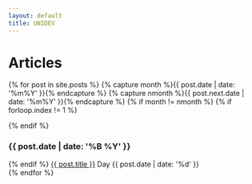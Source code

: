 ```yaml
---
layout: default
title: UNIDEV
---
```


<div class="home" id="articles">

  <h1 class="pageTitle">Articles</h1>
  <!--
  <ul class="posts noList">
    {% for post in site.posts %}
      <li>
      	<span class="date">{{ post.date | date_to_string }}</span>
      	<h3><a href="{{ post.url }}">{{ post.title }}</a></h3>
      	<p class="description">{% if post.description %}{{ post.description  | strip_html | strip_newlines | truncate: 250 }}{% else %}{{ post.content | strip_html | strip_newlines | truncate: 250 }}{% endif %}</p>
      </li>
    {% endfor %}
  </ul>
  -->
  
  {% for post in site.posts %}
    {% capture month %}{{ post.date | date: '%m%Y' }}{% endcapture %}
    {% capture nmonth %}{{ post.next.date | date: '%m%Y' }}{% endcapture %}
    {% if month != nmonth %}
      {% if forloop.index != 1 %}
        </p>
      {% endif %}
      <h3>{{ post.date | date: '%B %Y' }}</h3>
      <p class="description">
    {% endif %}
    <a href="{{ post.url }}">{{ post.title }}</a>
    <span class="date">Day {{ post.date | date: '%d' }}</span>
    <br/>
  {% endfor %}
</div>

